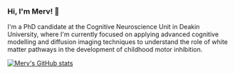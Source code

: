 ### Hi, I'm Merv! 👋

I'm a PhD candidate at the Cognitive Neuroscience Unit in Deakin University, where I'm currently focused on applying advanced cognitive modelling and diffusion imaging techniques to understand the role of white matter pathways in the development of childhood motor inhibition.


[![Merv's GitHub stats](https://github-readme-stats.vercel.app/api?username=MervSingh)](https://github.com/MervSingh/github-readme-stats)


<!--
**MervSingh/MervSingh** is a ✨ _special_ ✨ repository because its `README.md` (this file) appears on your GitHub profile.
-->
